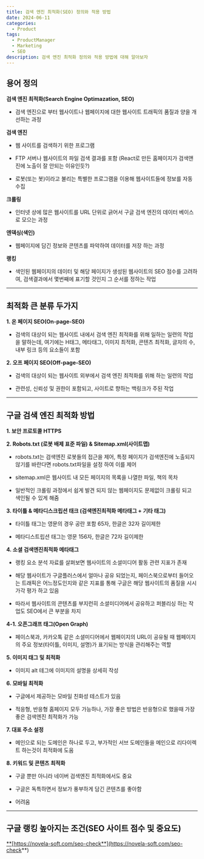 ```yaml
---
title: 검색 엔진 최적화(SEO) 정의와 적용 방법
date: 2024-06-11
categories:
  - Product
tags:
  - ProductManager
  - Marketing
  - SEO
description: 검색 엔진 최적화 정의와 적용 방법에 대해 알아보자
---
```


## **용어 정의**
**검색 엔진 최적화(Search Engine Optimazation, SEO)**
- 검색 엔진으로 부터 웹사이트나 웹페이지에 대한 웹사이트 트래픽의 품질과 양을 개선하는 과정

  

**검색 엔진**

  

- 웹 사이트를 검색하기 위한 프로그램

- FTP 서버나 웹사이트의 파일 검색 결과를 포함 (React로 만든 홈페이지가 검색앤진에 노출이 잘 안되는 이유인듯?)

- 로봇(또는 봇)이라고 불리는 특별한 프로그램을 이용해 웹사이트들에 정보를 자동 수집

  

**크롤링**

  

- 인터넷 상에 많은 웹사이트를 URL 단위로 긁어서 구글 검색 엔진의 데이터 베이스로 모으는 과정

  

**엔덱싱(색인)**

  

- 웹페이지에 담긴 정보와 콘텐츠를 파악하여 데이터를 저장 하는 과정

  

**랭킹**

  

- 색인된 웹페이지의 데이터 및 해당 페이지가 생성된 웹사이트의 SEO 점수를 고려하여, 검색결과에서 몇번째에 표기할 것인지 그 순서를 정하는 작업

  

---

  

## **최적화 큰 분류 두가지**

  

**1. 온 페이지 SEO(On-page-SEO)**

  

- 검색의 대상이 되는 웹사이트 내에서 검색 엔진 최적화를 위해 일하는 일련의 작업을 말하는데, 여기에는 H태그, 메타태그, 이미지 최적화, 콘텐츠 최적화, 글자의 수, 내부 링크 등의 요소들이 포함

  

**2. 오프 페이지 SEO(Off-page-SEO)**

  

- 검색의 대상이 되는 웹사이트 외부에서 검색 엔진 최적화를 위해 하는 일련의 작업

- 관련성, 신뢰성 및 권한이 포함되고, 사이트로 향하는 백링크가 주된 작업

  

---

  

## **구글 검색 엔진 최적화 방법**

  

**1. 보안 프로토콜 HTTPS**

  

**2. Robots.txt (로봇 배제 표준 파일) & Sitemap.xml(사이트맵)**

  

- robots.txt는 검색엔진 로봇들의 접근을 제어, 특정 페이지가 검색엔진에 노출되지 않기를 바란다면 robots.txt파일을 설정 하여 이를 제어

- sitemap.xml은 웹사이트 내 모든 페이지의 목록을 나열한 파일, 책의 목차

- 일반적인 크롤링 과정에서 쉽게 발견 되지 않는 웹페이지도 문제없이 크롤링 되고 색인될 수 있게 해줌

  

**3. 타이틀 & 메타디스크립션 태크 (검색엔진최적화 메타태그 + 기타 태그)**

  

- 타이틀 태그는 영문의 경우 공란 포함 65자, 한글은 32자 길이제한

- 메타디스트립션 태그는 영문 156자, 한글은 72자 길이제한

  

**4. 소셜 검색엔진최적화 메타태그**

  

- 랭킹 요소 분석 자료를 살펴보면 웹사이트의 소셜미디어 활동 관련 지표가 존재

- 해당 웹사이트가 구글플러스에서 얼마나 공유 되었는지, 페이스북으로부터 들어오는 트래픽은 어느정도인지와 같은 지표를 통해 구글은 해당 웹사이트의 품질을 시시가각 평가 하고 있음

- 따라서 웹사이트의 콘텐츠를 부지런히 소셜미디어에서 공유하고 퍼블리싱 하는 작업도 SEO에서 큰 부분을 차지

  

**4-1. 오픈그래프 태그(Open Graph)**

  

- 페이스북과, 카카오톡 같은 소셜미디어에서 웹페이지의 URL이 공유될 때 웹페이지의 주요 정보(타이틀, 이미지, 설명)가 표기되는 방식을 관리해주는 역할

  

**5. 이미지 태그 및 최적화**

  

- 이미지 alt 테그에 이미지의 설명을 상세히 작성

  

**6. 모바일 최적화**

  

- 구글에서 제공하는 모바일 친화성 테스트가 있음

- 적응형, 반응형 홈페이지 모두 가능하나, 가장 좋은 방법은 반응형으로 했을때 가장 좋은 검색엔진 최적화가 가능

  

**7. 대표 주소 설정**

  

- 메인으로 되는 도메인은 하나로 두고, 부가적인 서브 도메인들을 메인으로 리다이렉트 하는것이 최적화에 도움

  

**8. 키워드 및 콘텐츠 최적화**

  

- 구글 뿐만 아니라 네이버 검색엔진 최적화에서도 중요

- 구글은 독특하면서 정보가 풍부하게 담긴 콘텐츠를 좋아함

- 어려움

  

---

  

## **구글 랭킹 높아지는 조건(SEO 사이트 점수 및 중요도)**

  

[**](https://novela-soft.com/seo-check)[https://novela-soft.com/seo-check**](https://novela-soft.com/seo-check**)